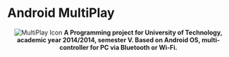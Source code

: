 Android MultiPlay
================

  <p align="center">
    <img src="http://lotv.w.pw/tmp/MultiPlayXL.png" alt="MultiPlay Icon" />
 
  <b>
    A Programming project for University of Technology, academic year 2014/2014, semester V. Based on Android OS, multi-controller for PC via Bluetooth or Wi-Fi.
  </b>
</p>
